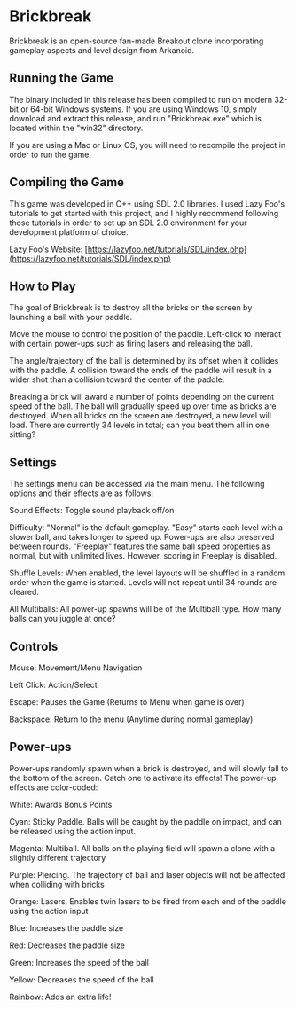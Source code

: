 # Brickbreak

Brickbreak is an open-source fan-made Breakout clone incorporating gameplay aspects and level design from Arkanoid.

## Running the Game

The binary included in this release has been compiled to run on modern 32-bit or 64-bit Windows systems. If you are using Windows 10, simply download and extract this release, and run "Brickbreak.exe" which is located within the "win32" directory.

If you are using a Mac or Linux OS, you will need to recompile the project in order to run the game.

## Compiling the Game

This game was developed in C++ using SDL 2.0 libraries. I used Lazy Foo's tutorials to get started with this project, and I highly recommend following those tutorials in order to set up an SDL 2.0 environment for your development platform of choice.

Lazy Foo's Website:
[https://lazyfoo.net/tutorials/SDL/index.php](https://lazyfoo.net/tutorials/SDL/index.php)

## How to Play

The goal of Brickbreak is to destroy all the bricks on the screen by launching a ball with your paddle.

Move the mouse to control the position of the paddle. Left-click to interact with certain power-ups such as firing lasers and releasing the ball.

The angle/trajectory of the ball is determined by its offset when it collides with the paddle. A collision toward the ends of the paddle will result in a wider shot than a collision toward the center of the paddle.

Breaking a brick will award a number of points depending on the current speed of the ball. The ball will gradually speed up over time as bricks are destroyed. When all bricks on the screen are destroyed, a new level will load. There are currently 34 levels in total; can you beat them all in one sitting?

## Settings

The settings menu can be accessed via the main menu. The following options and their effects are as follows:

Sound Effects: Toggle sound playback off/on

Difficulty: "Normal" is the default gameplay. "Easy" starts each level with a slower ball, and takes longer to speed up. Power-ups are also preserved between rounds. "Freeplay" features the same ball speed properties as normal, but with unlimited lives. However, scoring in Freeplay is disabled.

Shuffle Levels: When enabled, the level layouts will be shuffled in a random order when the game is started. Levels will not repeat until 34 rounds are cleared.

All Multiballs: All power-up spawns will be of the Multiball type. How many balls can you juggle at once?

## Controls

Mouse: Movement/Menu Navigation

Left Click: Action/Select

Escape: Pauses the Game (Returns to Menu when game is over)

Backspace: Return to the menu (Anytime during normal gameplay)

## Power-ups

Power-ups randomly spawn when a brick is destroyed, and will slowly fall to the bottom of the screen. Catch one to activate its effects! The power-up effects are color-coded:

White: Awards Bonus Points

Cyan: Sticky Paddle. Balls will be caught by the paddle on impact, and can be released using the action input.

Magenta: Multiball. All balls on the playing field will spawn a clone with a slightly different trajectory

Purple: Piercing. The trajectory of ball and laser objects will not be affected when colliding with bricks

Orange: Lasers. Enables twin lasers to be fired from each end of the paddle using the action input

Blue: Increases the paddle size

Red: Decreases the paddle size

Green: Increases the speed of the ball

Yellow: Decreases the speed of the ball

Rainbow: Adds an extra life!
